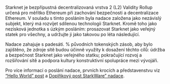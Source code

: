 Starknet je bezpřípustná decentralizovaná vrstva 2 (L2) Validity Rollup určená pro měřítko Ethereum při zachování bezpečnosti a decentralizace Ethereum. V souladu s tímto posláním byla nadace založena jako nezávislý subjekt, který má rozvíjet sdílenou technologii Starknet. Kromě toho jako nezisková jednotka s úzkým posláním: prosazovat Starknet jako veřejný statek pro všechny, a udržujte ji jako takovou po léta následující.

Nadace zahajuje s padesáti. % původních tokenských zásob, aby bylo zajištěno, že zdroje sítě budou účinně využity k dosažení těchto cílů: údržba a bezpečnost Starknet jako veřejného statku; pokračující rozvoj a rozšiřování sítě a podpora kultury konstruktivní spolupráce mezi vývojáři.

Pro více informací o poslání nadace, prvních krocích a představenstvu viz [“Hello World” post](https://medium.com/@StarkNet_Foundation/welcome-to-the-world-starknet-foundation-7bd55d5dbc59) a [Doplňkový post StarkWare” nadace](https://medium.com/starkware/introducing-the-starknet-foundation-bd4b4379fbb).
